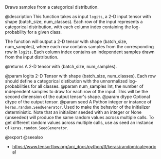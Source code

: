Draws samples from a categorical distribution.

@description
This function takes as input `logits`, a 2-D input tensor with shape
(batch_size, num_classes). Each row of the input represents a categorical
distribution, with each column index containing the log-probability for a
given class.

The function will output a 2-D tensor with shape (batch_size, num_samples),
where each row contains samples from the corresponding row in `logits`.
Each column index contains an independent samples drawn from the input
distribution.

@returns
    A 2-D tensor with (batch_size, num_samples).

@param logits 2-D Tensor with shape (batch_size, num_classes). Each row
    should define a categorical distibution with the unnormalized
    log-probabilities for all classes.
@param num_samples Int, the number of independent samples to draw for each
    row of the input. This will be the second dimension of the output
    tensor's shape.
@param dtype Optional dtype of the output tensor.
@param seed A Python integer or instance of
    `keras.random.SeedGenerator`.
    Used to make the behavior of the initializer
    deterministic. Note that an initializer seeded with an integer
    or None (unseeded) will produce the same random values
    across multiple calls. To get different random values
    across multiple calls, use as seed an instance
    of `keras.random.SeedGenerator`.

@export
@seealso
+ <https://www.tensorflow.org/api_docs/python/tf/keras/random/categorical>
